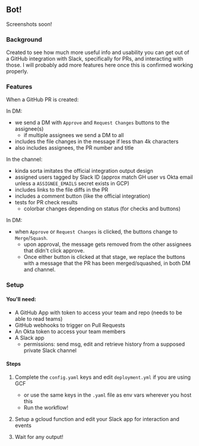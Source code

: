## Bot!

Screenshots soon!

### Background

Created to see how much more useful info and usability you can get out of a GitHub integration with Slack, specifically for PRs, and interacting with those.
I will probably add more features here once this is confirmed working properly.

### Features

When a GitHub PR is created:  
  
In DM:
  - we send a DM with `Approve` and `Request Changes` buttons to the assignee(s)
    - if multiple assignees we send a DM to all
  - includes the file changes in the message if less than 4k characters
  - also includes assignees, the PR number and title

In the channel:
  - kinda sorta imitates the official integration output design
  - assigned users tagged by Slack ID (approx match GH user vs Okta email unless a `ASSIGNEE_EMAILS` secret exists in GCP)
  - includes links to the file diffs in the PR
  - includes a comment button (like the official integration)
  - tests for PR check results
    - colorbar changes depending on status (for checks and buttons)

In DM:
  - when `Approve` or `Request Changes` is clicked, the buttons change to `Merge`/`Squash`.
    - upon approval, the message gets removed from the other assignees that didn't click approve.
    - Once either button is clicked at that stage, we replace the buttons with a message that the PR has been merged/squashed, in both DM and channel.

### Setup

#### You'll need:
- A GitHub App with token to access your team and repo (needs to be able to read teams)
- GitHub webhooks to trigger on Pull Requests
- An Okta token to access your team members
- A Slack app
  - permissions: send msg, edit and retrieve history from a supposed private Slack channel

#### Steps
1. Complete the `config.yaml` keys and edit `deployment.yml` if you are using GCF
      - or use the same keys in the `.yaml` file as env vars wherever you host this
      - Run the workflow!

2. Setup a gcloud function and edit your Slack app for interaction and events  
3. Wait for any output!
